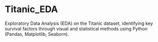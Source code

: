 # Titanic_EDA
Exploratory Data Analysis (EDA) on the Titanic dataset, identifying key survival factors through visual and statistical methods using Python (Pandas, Matplotlib, Seaborn).
